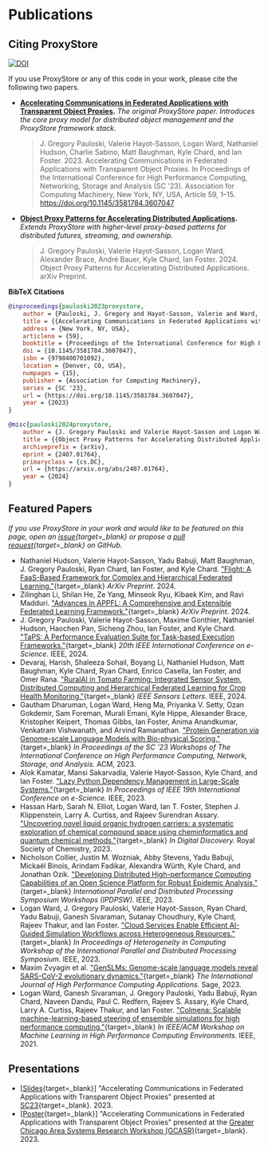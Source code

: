 # Publications

## Citing ProxyStore

[![DOI](https://zenodo.org/badge/357984234.svg)](https://zenodo.org/badge/latestdoi/357984234)

If you use ProxyStore or any of this code in your work, please cite the following two papers.

* **[Accelerating Communications in Federated Applications with Transparent Object Proxies](https://dl.acm.org/doi/10.1145/3581784.3607047).**
  *The original ProxyStore paper. Introduces the core proxy model for distributed object management and the ProxyStore framework stack.*
  > J. Gregory Pauloski, Valerie Hayot-Sasson, Logan Ward, Nathaniel Hudson, Charlie Sabino, Matt Baughman, Kyle Chard, and Ian Foster. 2023. Accelerating Communications in Federated Applications with Transparent Object Proxies. In Proceedings of the International Conference for High Performance Computing, Networking, Storage and Analysis (SC '23). Association for Computing Machinery, New York, NY, USA, Article 59, 1–15. https://doi.org/10.1145/3581784.3607047
* **[Object Proxy Patterns for Accelerating Distributed Applications](https://arxiv.org/abs/2407.01764).**
  *Extends ProxyStore with higher-level proxy-based patterns for distributed futures, streaming, and ownership.*
  > J. Gregory Pauloski, Valerie Hayot-Sasson, Logan Ward, Alexander Brace, André Bauer, Kyle Chard, Ian Foster. 2024. Object Proxy Patterns for Accelerating Distributed Applications. arXiv Preprint.

**BibTeX Citations**

```bib
@inproceedings{pauloski2023proxystore,
    author = {Pauloski, J. Gregory and Hayot-Sasson, Valerie and Ward, Logan and Hudson, Nathaniel and Sabino, Charlie and Baughman, Matt and Chard, Kyle and Foster, Ian},
    title = {{Accelerating Communications in Federated Applications with Transparent Object Proxies}},
    address = {New York, NY, USA},
    articleno = {59},
    booktitle = {Proceedings of the International Conference for High Performance Computing, Networking, Storage and Analysis},
    doi = {10.1145/3581784.3607047},
    isbn = {9798400701092},
    location = {Denver, CO, USA},
    numpages = {15},
    publisher = {Association for Computing Machinery},
    series = {SC '23},
    url = {https://doi.org/10.1145/3581784.3607047},
    year = {2023}
}

@misc{pauloski2024proxystore,
    author = {J. Gregory Pauloski and Valerie Hayot-Sasson and Logan Ward and Alexander Brace and André Bauer and Kyle Chard and Ian Foster},
    title = {{Object Proxy Patterns for Accelerating Distributed Applications}},
    archiveprefix = {arXiv},
    eprint = {2407.01764},
    primaryclass = {cs.DC},
    url = {https://arxiv.org/abs/2407.01764},
    year = {2024}
}
```

## Featured Papers

*If you use ProxyStore in your work and would like to be featured on this page, open an [issue](https://github.com/proxystore/proxystore/issues){target=_blank} or propose a [pull request](https://github.com/proxystore/proxystore/pulls){target=_blank} on GitHub.*

* Nathaniel Hudson, Valerie Hayot-Sasson, Yadu Babuji, Matt Baughman, J. Gregory Pauloski, Ryan Chard, Ian Foster, and Kyle Chard. ["Flight: A FaaS-Based Framework for Complex and Hierarchical Federated Learning."](https://arxiv.org/abs/2409.16495){target=_blank} *ArXiv Preprint*. 2024.
* Zilinghan Li, Shilan He, Ze Yang, Minseok Ryu, Kibaek Kim, and Ravi Madduri. ["Advances in APPFL: A Comprehensive and Extensible Federated Learning Framework."](https://arxiv.org/abs/2409.11585){target=_blank} *ArXiv Preprint*. 2024.
* J. Gregory Pauloski, Valerie Hayot-Sasson, Maxime Gonthier, Nathaniel Hudson, Haochen Pan, Sicheng Zhou, Ian Foster, and Kyle Chard. ["TaPS: A Performance Evaluation Suite for Task-based Execution Frameworks."](https://ieeexplore.ieee.org/document/10678702){target=_blank} *20th IEEE International Conference on e-Science*. IEEE, 2024.
* Devaraj, Harish, Shaleeza Sohail, Boyang Li, Nathaniel Hudson, Matt Baughman, Kyle Chard, Ryan Chard, Enrico Casella, Ian Foster, and Omer Rana. ["RuralAI in Tomato Farming: Integrated Sensor System, Distributed Computing and Hierarchical Federated Learning for Crop Health Monitoring."](https://doi.org/10.1109/LSENS.2024.3384935){target=_blank} *IEEE Sensors Letters*. IEEE, 2024.
* Gautham Dharuman, Logan Ward, Heng Ma, Priyanka V. Setty, Ozan Gokdemir, Sam Foreman, Murali Emani, Kyle Hippe, Alexander Brace, Kristopher Keipert, Thomas Gibbs, Ian Foster, Anima Anandkumar, Venkatram Vishwanath, and Arvind Ramanathan. ["Protein Generation via Genome-scale Language Models with Bio-physical Scoring."](https://dl.acm.org/doi/abs/10.1145/3624062.3626087){target=_blank} *In Proceedings of the SC '23 Workshops of The International Conference on High Performance Computing, Network, Storage, and Analysis*. ACM, 2023.
* Alok Kamatar, Mansi Sakarvadia, Valerie Hayot-Sasson, Kyle Chard, and Ian Foster. ["Lazy Python Dependency Management in Large-Scale Systems."](https://ieeexplore.ieee.org/document/10254910){target=_blank} *In Proceedings of IEEE 19th International Conference on e-Science.* IEEE, 2023.
* Hassan Harb, Sarah N. Elliot, Logan Ward, Ian T. Foster, Stephen J. Klippenstein, Larry A. Curtiss, and Rajeev Surendran Assary. ["Uncovering novel liquid organic hydrogen carriers: a systematic exploration of chemical compound space using cheminformatics and quantum chemical methods."](https://doi.org/10.1039/D3DD00123G){target=_blank} *In Digital Discovery.* Royal Society of Chemistry, 2023.
* Nicholson Collier, Justin M. Wozniak, Abby Stevens, Yadu Babuji, Mickaël Binois, Arindam Fadikar, Alexandra Würth, Kyle Chard, and Jonathan Ozik. ["Developing Distributed High-performance Computing Capabilities of an Open Science Platform for Robust Epidemic Analysis."](https://doi.ieeecomputersociety.org/10.1109/IPDPSW59300.2023.00143){target=_blank} *International Parallel and Distributed Processing Symposium Workshops (IPDPSW).* IEEE, 2023.
* Logan Ward, J. Gregory Pauloski, Valerie Hayot-Sasson, Ryan Chard, Yadu Babuji, Ganesh Sivaraman, Sutanay Choudhury, Kyle Chard, Rajeev Thakur, and Ian Foster. ["Cloud Services Enable Efficient AI-Guided Simulation Workflows across Heterogeneous Resources."](https://ieeexplore.ieee.org/document/10196576){target=_blank} *In Proceedings of Heterogeneity in Computing Workshop of the International Parallel and Distributed Processing Symposium.* IEEE, 2023.
* Maxim Zvyagin et al. ["GenSLMs: Genome-scale language models reveal SARS-CoV-2 evolutionary dynamics."](https://journals.sagepub.com/doi/abs/10.1177/10943420231201154){target=_blank} *The International Journal of High Performance Computing Applications.* Sage, 2023.
* Logan Ward, Ganesh Sivaraman, J. Gregory Pauloski, Yadu Babuji, Ryan Chard, Naveen Dandu, Paul C. Redfern, Rajeev S. Assary, Kyle Chard, Larry A. Curtiss, Rajeev Thakur, and Ian Foster. ["Colmena: Scalable machine-learning-based steering of ensemble simulations for high performance computing."](https://ieeexplore.ieee.org/abstract/document/9653177){target=_blank} *In IEEE/ACM Workshop on Machine Learning in High Performance Computing Environments.* IEEE, 2021.

## Presentations

* [[Slides](https://gregpauloski.com/slides/pauloski-sc23-proxystore.pdf){target=_blank}] "Accelerating Communications in Federated Applications with Transparent Object Proxies" presented at [SC23](https://sc23.conference-program.com/presentation/?id=pap224&sess=sess181){target=_blank}. 2023.
* [[Poster](https://gregpauloski.com/posters/gcasr2023-proxystore.pdf){target=_blank}] "Accelerating Communications in Federated Applications with Transparent Object Proxies" presented at the [Greater Chicago Area Systems Research Workshop (GCASR)](https://gcasr.org/posters){target=_blank}. 2023.

